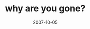 ---
layout: base.njk
title : 'why are you gone?' 
view_title : 'why are you gone?' 
year : '2007' 
date : '2007-10-05' 
img_file : '/drawing/whyareyougone.png' 
html_file : 'whyareyougone' 
next_html : 'imstandingontheedge.html' 
year_order : '186' 
permalink : "title/{{html_file}}.html"
---